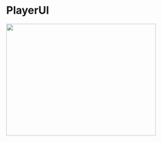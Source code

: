 # PlayerUI

<img src="https://user-images.githubusercontent.com/114325862/223446380-bf1a361b-1b51-4499-ab0b-ccd8f3a88499.png"  width="400" height="300"/><br>

